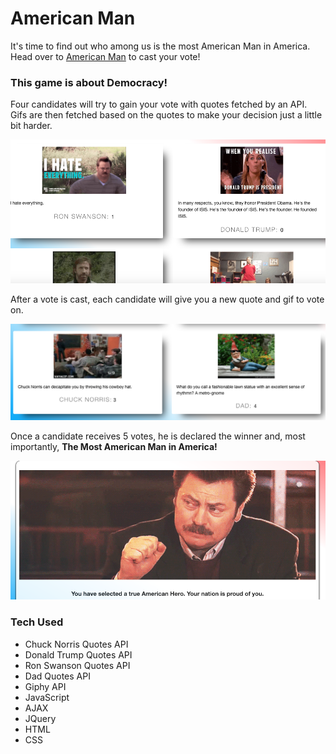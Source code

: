 # American Man

It's time to find out who among us is the most American Man in America. Head over to
[American Man]('https://lalmeida89.github.io/AmericanMan/') to cast your vote!

### This game is about Democracy!

Four candidates will try to gain your vote with quotes fetched by an API.
Gifs are then fetched based on the quotes to make your decision just a little bit harder.

![first-slide](public/images/first-slide.png)




After a vote is cast, each candidate will give you a new quote and gif to vote on.

![second-slide](public/images/second-slide.png)




Once a candidate receives 5 votes, he is declared the winner and,
most importantly, **The Most American Man in America!**

![third-slide](public/images/final-slide.png)




### Tech Used

* Chuck Norris Quotes API
* Donald Trump Quotes API
* Ron Swanson Quotes API
* Dad Quotes API
* Giphy API
* JavaScript
* AJAX
* JQuery
* HTML
* CSS
